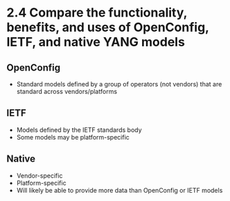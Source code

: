 # 2.4 Compare the functionality, benefits, and uses of OpenConfig, IETF, and native YANG models


## OpenConfig

- Standard models defined by a group of operators (not vendors) that are standard across vendors/platforms

## IETF

- Models defined by the IETF standards body
- Some models may be platform-specific

## Native

- Vendor-specific
- Platform-specific
- Will likely be able to provide more data than OpenConfig or IETF models

